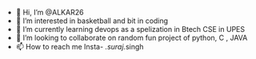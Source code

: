 - 👋 Hi, I’m @ALKAR26
- 👀 I’m interested in basketball and bit in coding
- 🌱 I’m currently learning devops as a spelization in Btech CSE in UPES
- 💞️ I’m looking to collaborate on random fun project of python, C , JAVA
- 📫 How to reach me Insta- _.suraj_.singh 
